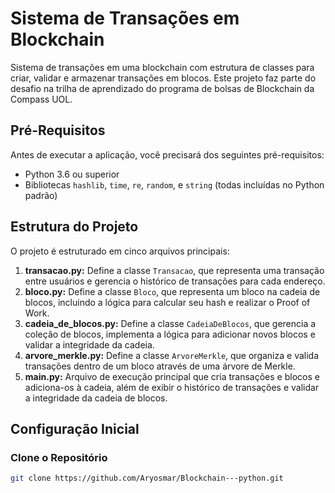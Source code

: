 # Sistema de Transações em Blockchain

Sistema de transações em uma blockchain com estrutura de classes para criar, validar e armazenar transações em blocos. Este projeto faz parte do desafio na trilha de aprendizado do programa de bolsas de Blockchain da Compass UOL.

## Pré-Requisitos

Antes de executar a aplicação, você precisará dos seguintes pré-requisitos:

- Python 3.6 ou superior
- Bibliotecas `hashlib`, `time`, `re`, `random`, e `string` (todas incluídas no Python padrão)

## Estrutura do Projeto

O projeto é estruturado em cinco arquivos principais:

1. **transacao.py:** Define a classe `Transacao`, que representa uma transação entre usuários e gerencia o histórico de transações para cada endereço.
2. **bloco.py:** Define a classe `Bloco`, que representa um bloco na cadeia de blocos, incluindo a lógica para calcular seu hash e realizar o Proof of Work.
3. **cadeia_de_blocos.py:** Define a classe `CadeiaDeBlocos`, que gerencia a coleção de blocos, implementa a lógica para adicionar novos blocos e validar a integridade da cadeia.
4. **arvore_merkle.py:** Define a classe `ArvoreMerkle`, que organiza e valida transações dentro de um bloco através de uma árvore de Merkle.
5. **main.py:** Arquivo de execução principal que cria transações e blocos e adiciona-os à cadeia, além de exibir o histórico de transações e validar a integridade da cadeia de blocos.

## Configuração Inicial

### Clone o Repositório
```bash
git clone https://github.com/Aryosmar/Blockchain---python.git
